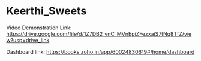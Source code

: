 # Keerthi_Sweets

Video Demonstration Link: https://drive.google.com/file/d/1Z7DB2_vnC_MVnEpiZFezxajS7tNq8TfZ/view?usp=drive_link

Dashboard link: https://books.zoho.in/app/60024830619#/home/dashboard
